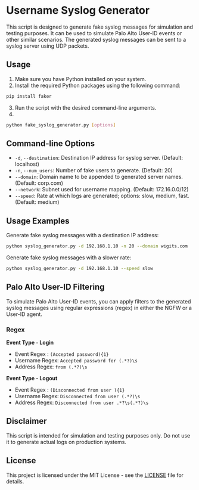 
# Username Syslog Generator

This script is designed to generate fake syslog messages for simulation and testing purposes. It can be used to simulate Palo Alto User-ID events or other similar scenarios. The generated syslog messages can be sent to a syslog server using UDP packets.

## Usage

1. Make sure you have Python installed on your system.
2. Install the required Python packages using the following command:

```bash
pip install faker
```

3. Run the script with the desired command-line arguments.
4. 
```bash
python fake_syslog_generator.py [options]
```

## Command-line Options

- `-d`, `--destination`: Destination IP address for syslog server.  (Default: localhost)
- `-n`, `--num_users`: Number of fake users to generate. (Default: 20)
- `--domain`: Domain name to be appended to generated server names. (Default: corp.com)
- `--network`: Subnet used for username mapping. (Default: 172.16.0.0/12)
- `--speed`: Rate at which logs are generated; options: slow, medium, fast. (Default: medium)

## Usage Examples

Generate fake syslog messages with a destination IP address:

```bash
python syslog_generator.py -d 192.168.1.10 -n 20 --domain wigits.com
```

Generate fake syslog messages with a slower rate:

```bash
python syslog_generator.py -d 192.168.1.10 --speed slow
```

## Palo Alto User-ID Filtering

To simulate Palo Alto User-ID events, you can apply filters to the generated syslog messages using regular expressions (regex) in either the NGFW or a User-ID agent.

### Regex

**Event Type - Login**
- Event Regex : `(Accepted password){1}`
- Username Regex: `Accepted password for (.*?)\s`
- Address Regex: `from (.*?)\s`

**Event Type - Logout**
- Event Regex : `(Disconnected from user ){1}`
- Username Regex: `Disconnected from user (.*?)\s`
- Address Regex: `Disconnected from user .*?\s(.*?)\s`

## Disclaimer

This script is intended for simulation and testing purposes only. Do not use it to generate actual logs on production systems.

## License

This project is licensed under the MIT License - see the [LICENSE](https://mit-license.org/) file for details.
